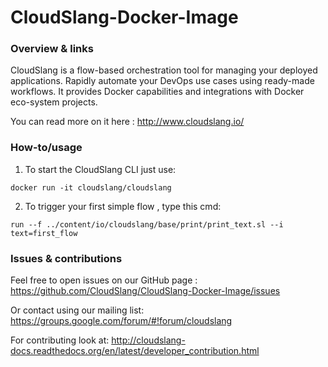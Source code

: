 # CloudSlang-Docker-Image

### Overview & links

CloudSlang is a flow-based orchestration tool for managing your deployed applications. 
Rapidly automate your DevOps use cases using ready-made workflows.
It provides Docker capabilities and integrations with Docker eco-system projects.

You can read more on it here : http://www.cloudslang.io/

### How-to/usage

1. To start the CloudSlang CLI just use:

  ```docker run -it cloudslang/cloudslang```

2. To trigger your first simple flow , type this cmd:

  ``` run --f ../content/io/cloudslang/base/print/print_text.sl --i text=first_flow ```
 
### Issues & contributions

Feel free to open issues on our GitHub page :
https://github.com/CloudSlang/CloudSlang-Docker-Image/issues

Or contact using our mailing list:
https://groups.google.com/forum/#!forum/cloudslang

For contributing look at: 
http://cloudslang-docs.readthedocs.org/en/latest/developer_contribution.html

